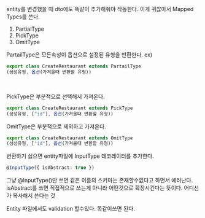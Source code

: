 entity를 변경했을 때 dto에도 똑같이 추가해줘야 작동한다.
이게 귀찮아서
Mapped Types를 쓴다.

1. PartialType
2. PickType
3. OmitType

PartailType은 모든속성이 옵션으로 설정된 유형을 반환한다.
ex)

```ts
export class CreateRestaurant extends PartailType
(생성유형, 옵션(가져올때 변환할 유형))
```

<br>

PickType은 부분적으로 선택해서 가져온다.

```ts
export class CreateRestaurant extends PickType
(생성유형, ["id"], 옵션(가져올때 변환할 유형))
```

OmitType은 부분적으로 제외하고 가져온다.

```ts
export class CreateRestaurant extends OmitType
(생성유형, ["id"], 옵션(가져올때 변환할 유형))
```

변환하기 싫으면 entity파일에
InputType 데코레이터를 추가한다.

```ts
@InputType({ isAbstract: true })
```

그냥 @InputType()만 쓰면 같은 이름의 스키마는 존재할수없다고 하면서 에러난다.
isAbstract를 쓰면 직접적으로 쓰는게 아니라 어떤것으로 확장시킨다는 뜻이다.
어디선가 복사해서 쓴다는 것

Entity 파일에서도
validation 할수있다.
똑같이쓰면 된다.
